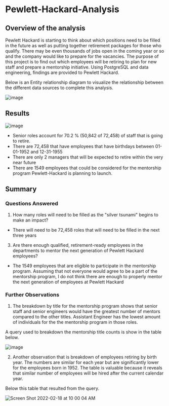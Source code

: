 # Pewlett-Hackard-Analysis

## Overview of the analysis 

Pewlett Hackard is starting to think about which positions need to be filled in the future as well as putting together retirement packages for those who qualify. There may be even thousands of jobs open in the coming year or so and the company would like to prepare for the vacancies. The purpose of this project is to find out which employees will be retiring to plan for new staff and prepare a mentorship initiative. Using PostgreSQL and data engineering, findings are provided to Pewlett Hackard.

Below is an Entity relationship diagram to visualize the relationship between the different data sources to complete this analysis.

![image](https://user-images.githubusercontent.com/96553992/154599906-46856a35-c063-4d5f-b8b8-427c7a9b1d84.png)



## Results 

![image](https://user-images.githubusercontent.com/96553992/154606662-bf4c340b-775c-429d-a05f-e1bfdbf64177.png)



* Senior roles account for 70.2 % (50,842 of 72,458) of staff that is going to retire.
* There are 72,458 that have employees that have birthdays between 01-01-1952 and 12-31-1955
* There are only 2 managers that will be expected to retire within the very near future
* There are 1549 employees that could be considered for the mentorship program Pewlett-Hackard is planning to launch.

## Summary

### Questions Answered

1) How many roles will need to be filled as the "silver tsunami" begins to make an impact?
  * There will need to be 72,458 roles that will need to be filled in the next three years
3) Are there enough qualified, retirement-ready employees in the departments to mentor the next generation of Pewlett Hackard employees?
  * The 1549 employees that are eligible to participate in the mentorship program. Assuming that not everyone would agree to be a part of the mentorship program, I do not think there are enough to properly mentor the next generation of employees at Pewlett Hackard 

### Further Observations


1) The breakdown by title for the mentorship program shows that senior staff and senior engineers would have the greatest number of mentors compared to the other titles. Assistant Engineer has the lowest amount of individuals for the the mentorship program in those roles.

A query used to breakdown the mentorship title counts is show in the table below.

![image](https://user-images.githubusercontent.com/96553992/154696503-009f2cba-9488-479e-84b1-264bdc05921c.png)

2) Another observation that is breakdown of employees retiring by birth year. The numbers are similar for each year but are significantly lower for the employees born in 1952. The table is valuable because it reveals  that similar number of employees will be hired after the current calendar year.

Below this table that resulted from the query.

![Screen Shot 2022-02-18 at 10 00 04 AM](https://user-images.githubusercontent.com/96553992/154707313-fb132c74-60f1-4d57-84bf-fec006b617d1.png)

